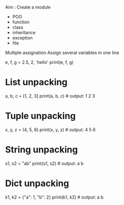 Aim : Create a module
- POO
- function 
- class
- inheritance
- exception
- file


Multiple assignation
Assign several variables in one line

e, f, g = 2.5, 2, 'hello'
print(e, f, g)

# List unpacking
a, b, c = [1, 2, 3]
print(a, b, c) # output: 1 2 3

# Tuple unpacking
x, y, z = (4, 5, 6)
print(x, y, z) # output: 4 5 6

# String unpacking
s1, s2 = "ab"
print(s1, s2) # output: a b

# Dict unpacking
k1, k2 = {"a": 1, "b": 2}
print(k1, k2) # output: a b